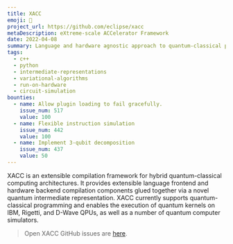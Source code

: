 ```yaml
---
title: XACC
emoji: 🚀
project_url: https://github.com/eclipse/xacc
metaDescription: eXtreme-scale ACCelerator Framework
date: 2022-04-08
summary: Language and hardware agnostic approach to quantum-classical programming in C++
tags:
  - c++
  - python
  - intermediate-representations
  - variational-algorithms
  - run-on-hardware
  - circuit-simulation
bounties:
  - name: Allow plugin loading to fail gracefully.
    issue_num: 517
    value: 100
  - name: Flexible instruction simulation
    issue_num: 442
    value: 100
  - name: Implement 3-qubit decomposition
    issue_num: 437
    value: 50
---
```


XACC is an extensible compilation framework for hybrid quantum-classical computing architectures. It provides extensible language frontend and hardware backend compilation components glued together via a novel quantum intermediate representation. XACC currently supports quantum-classical programming and enables the execution of quantum kernels on IBM, Rigetti, and D-Wave QPUs, as well as a number of quantum computer simulators.

> Open XACC GitHub issues are [here](https://github.com/eclipse/xacc/issues).
